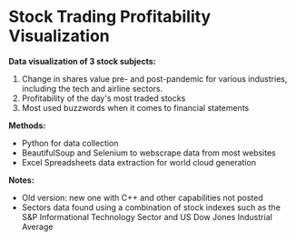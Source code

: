 # Stock Trading Profitability Visualization

**Data visualization of 3 stock subjects:**
1. Change in shares value pre- and post-pandemic for various industries, including the tech and airline sectors.
2. Profitability of the day's most traded stocks
3. Most used buzzwords when it comes to financial statements

**Methods:**
 - Python for data collection
 - BeautifulSoup and Selenium to webscrape data from most websites
 - Excel Spreadsheets data extraction for world cloud generation

**Notes:**
 - Old version: new one with C++ and other capabilities not posted
 - Sectors data found using a combination of stock indexes such as the S&P Informational Technology Sector and US Dow Jones Industrial Average
